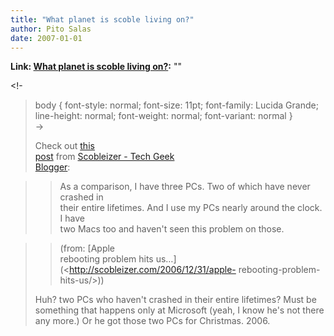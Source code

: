 ```yaml
---
title: "What planet is scoble living on?"
author: Pito Salas
date: 2007-01-01
---
```


**Link: [What planet is scoble living on?](None):** ""

<!-  
>  body { font-style: normal; font-size: 11pt; font-family: Lucida Grande;
> line-height: normal; font-weight: normal; font-variant: normal }  
>  ->
>
> Check out [this  
>  post](<http://scobleizer.com/2006/12/31/apple-rebooting-problem-hits-us/>)
> from [Scobleizer - Tech Geek  
>  Blogger](<http://scobleizer.com>):
>

>> As a comparison, I have three PCs. Two of which have never crashed in  
>  their entire lifetimes. And I use my PCs nearly around the clock. I have  
>  two Macs too and haven't seen this problem on those.
>>

>> (from: [Apple  
>  rebooting problem hits us…](<http://scobleizer.com/2006/12/31/apple-
> rebooting-problem-hits-us/>))
>
> Huh? two PCs who haven't crashed in their entire lifetimes? Must be  
>  something that happens only at Microsoft (yeah, I know he's not there  
>  any more.) Or he got those two PCs for Christmas. 2006.


